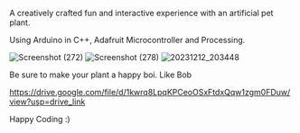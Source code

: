 A creatively crafted fun and interactive experience with an artificial pet plant. 

Using Arduino in C++, Adafruit Microcontroller and Processing. 

![Screenshot (272)](https://github.com/user-attachments/assets/a1f736ef-6db1-4f6f-b863-bbd5388e7020)
![Screenshot (278)](https://github.com/user-attachments/assets/a6e734ae-eeb8-4df0-9008-fa069924b49f)
![20231212_203448](https://github.com/user-attachments/assets/2efc8314-b826-4f64-a606-b0b4273aab38)

Be sure to make your plant a happy boi. Like Bob

https://drive.google.com/file/d/1kwrq8LpqKPCeoOSxFtdxQqw1zgm0FDuw/view?usp=drive_link

Happy Coding :)
